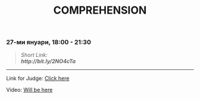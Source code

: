<h1 align="center">COMPREHENSION</h1>
    <br>

<h3>27-ми януари, 18:00 - 21:30</h3>

<blockquote>
    <i>
        Short Link: <br> 
        <b>
            http://bit.ly/2NO4cTa
        </b> 
    </i>
</blockquote>

<hr>

<p>
    Link for Judge: <a href="https://judge.softuni.bg/Contests/Practice/Index/1836#0">Click here</a>
</p>

<p>
    Video: <a href="">Will be here</a>
</p>
